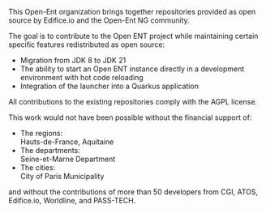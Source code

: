 This Open-Ent organization brings together repositories provided as open source by Edifice.io and the Open-Ent NG community.  

The goal is to contribute to the Open ENT project while maintaining certain specific features redistributed as open source:  
- Migration from JDK 8 to JDK 21  
- The ability to start an Open ENT instance directly in a development environment with hot code reloading  
- Integration of the launcher into a Quarkus application  

All contributions to the existing repositories comply with the AGPL license.  

This work would not have been possible without the financial support of:  
- The regions:  
  Hauts-de-France, Aquitaine  
- The departments:  
  Seine-et-Marne Department  
- The cities:  
  City of Paris Municipality  

and without the contributions of more than 50 developers from CGI, ATOS, Edifice.io, Worldline, and PASS-TECH.
